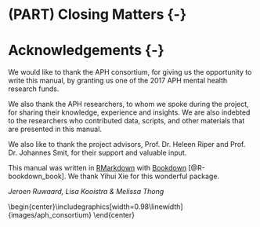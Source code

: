 
# (PART) Closing Matters {-}

# Acknowledgements {-}
We would like to thank the APH consortium, for giving us the opportunity to write this manual, by granting us one of the 2017 APH mental health research funds.

We also thank the APH researchers, to whom we spoke during the project, for sharing their knowledge, experience and insights. We are also indebted to the researchers who contributed data, scripts, and other materials that are presented in this manual.

We also like to thank the project advisors, Prof. Dr. Heleen Riper and Prof. Dr. Johannes Smit, for their support and valuable input.

This manual was written in [RMarkdown](https://rmarkdown.rstudio.com/) with [Bookdown](http://bookdown.org) [@R-bookdown_book]. We thank Yihui Xie for this wonderful package.

*Jeroen Ruwaard, Lisa Kooistra \& Melissa Thong*



\begin{center}\includegraphics[width=0.98\linewidth]{images/aph_consortium} \end{center}
